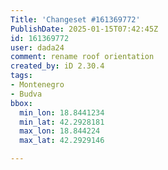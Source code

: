 ```yaml
---
Title: 'Changeset #161369772'
PublishDate: 2025-01-15T07:42:45Z
id: 161369772
user: dada24
comment: rename roof orientation
created_by: iD 2.30.4
tags:
- Montenegro
- Budva
bbox:
  min_lon: 18.8441234
  min_lat: 42.2928181
  max_lon: 18.844224
  max_lat: 42.2929146

---
```

